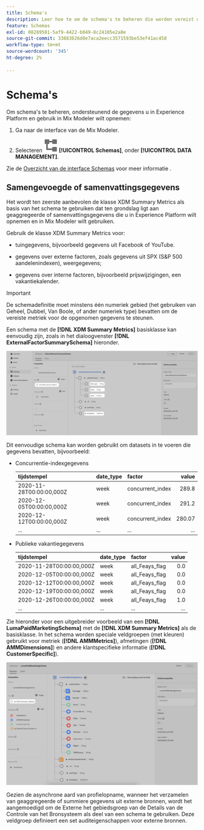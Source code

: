 ```yaml
---
title: Schema's
description: Leer hoe te om de schema's te beheren die worden vereist om gegevens in Mix Modeler in te voeren.
feature: Schemas
exl-id: 08289581-5af9-4422-b049-8c24105e2a8e
source-git-commit: 33883626d8e7aca2eecc3571593be53ef41ac458
workflow-type: tm+mt
source-wordcount: '345'
ht-degree: 2%

---
```


# Schema&#39;s

Om schema&#39;s te beheren, ondersteunend de gegevens u in Experience Platform en gebruik in Mix Modeler wilt opnemen:

1. Ga naar de interface van de Mix Modeler.

1. Selecteren ![Schemas](../assets/icons/Schemas.svg) **[!UICONTROL Schemas]**, onder **[!UICONTROL DATA MANAGEMENT]**.

Zie de [Overzicht van de interface Schemas](https://experienceleague.adobe.com/docs/experience-platform/xdm/ui/overview.html?lang=en) voor meer informatie .

## Samengevoegde of samenvattingsgegevens

Het wordt ten zeerste aanbevolen de klasse XDM Summary Metrics als basis van het schema te gebruiken dat ten grondslag ligt aan geaggregeerde of samenvattingsgegevens die u in Experience Platform wilt opnemen en in Mix Modeler wilt gebruiken.

Gebruik de klasse XDM Summary Metrics voor:

- tuingegevens, bijvoorbeeld gegevens uit Facebook of YouTube.

- gegevens over externe factoren, zoals gegevens uit SPX (S&amp;P 500 aandelenindexen), weergegevens;

- gegevens over interne factoren, bijvoorbeeld prijswijzigingen, een vakantiekalender.

>[!IMPORTANT]
>
>De schemadefinitie moet minstens één numeriek gebied (het gebruiken van Geheel, Dubbel, Van Boole, of ander numeriek type) bevatten om de vereiste metriek voor de opgenomen gegevens te steunen.

Een schema met de **[!DNL XDM Summary Metrics]** basisklasse kan eenvoudig zijn, zoals in het dialoogvenster **[!DNL ExternalFactorSummarySchema]** hieronder.

![Schema externe factoren](../assets/external-factors-schema.png)

Dit eenvoudige schema kan worden gebruikt om datasets in te voeren die gegevens bevatten, bijvoorbeeld:

- Concurrentie-indexgegevens

  | tijdstempel | date_type | factor | value |
  |---|---|---|--:|
  | 2020-11-28T00:00:00,000Z | week | concurrent_index | 289.8 |
  | 2020-12-05T00:00:00,000Z | week | concurrent_index | 291.2 |
  | 2020-12-12T00:00:00,000Z | week | concurrent_index | 280.07 |
  | ... | ... | ... | ... |

- Publieke vakantiegegevens

  | tijdstempel | date_type | factor | value |
  |---|---|---|--:|
  | 2020-11-28T00:00:00,000Z | week | all_Feays_flag | 0.0 |
  | 2020-12-05T00:00:00,000Z | week | all_Feays_flag | 0.0 |
  | 2020-12-12T00:00:00,000Z | week | all_Feays_flag | 0.0 |
  | 2020-12-19T00:00:00,000Z | week | all_Feays_flag | 0.0 |
  | 2020-12-26T00:00:00,000Z | week | all_Feays_flag | 1.0 |
  | ... | ... | ... | ... |


Zie hieronder voor een uitgebreider voorbeeld van een **[!DNL LumaPaidMarketingSchema]** met de **[!DNL XDM Summary Metrics]** als de basisklasse. In het schema worden speciale veldgroepen (met kleuren) gebruikt voor metriek (**[!DNL AMMMetrics]**), afmetingen (**[!DNL AMMDimensions]**) en andere klantspecifieke informatie (**[!DNL CustomerSpecific]**).

![Samenvattingsschema](../assets/summary-schema.png)

Gezien de asynchrone aard van profielopname, wanneer het verzamelen van geaggregeerde of summiere gegevens uit externe bronnen, wordt het aangemoedigd om de Externe het gebiedsgroep van de Details van de Controle van het Bronsysteem als deel van een schema te gebruiken. Deze veldgroep definieert een set auditeigenschappen voor externe bronnen.
